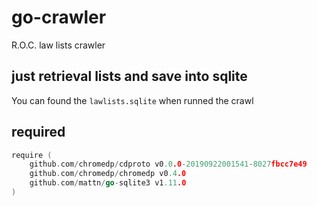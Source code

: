 # go-crawler
R.O.C. law lists crawler

## just retrieval lists and save into sqlite
You can found the `lawlists.sqlite` when runned the crawl


## required
```go
require (
	github.com/chromedp/cdproto v0.0.0-20190922001541-8027fbcc7e49
	github.com/chromedp/chromedp v0.4.0
	github.com/mattn/go-sqlite3 v1.11.0
)
```